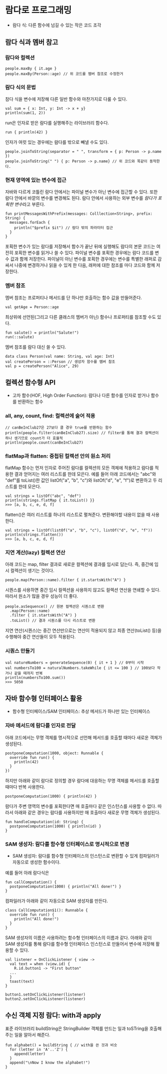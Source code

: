# 람다로 프로그래밍
* 람다 식: 다른 함수에 넘길 수 있는 작은 코드 조각

## 람다 식과 멤버 참고
### 람다와 컬렉션
```
people.maxBy { it.age }
people.maxBy(Person::age) // 위 코드를 멤버 참조로 수정한거
```

### 람다 식의 문법
참다 식을 변수에 저장해 다른 일반 함수와 마찬가지로 다룰 수 있다.
```
val sum = { x: Int, y: Int -> x + y}
println(sum(1, 2))
```

run은 인자로 받은 람다를 실행해주는 라이브러리 함수다.
```
run { println(42) }
```

인자가 여럿 있는 경우에는 람다를 밖으로 빼낼 수도 있다.
```
people.joinToString(separator = " ", transform = { p: Person -> p.name })
people.joinToString(" ") { p: Person -> p.name} // 위 코드와 똑같이 동작한다.
```

### 현재 영역에 있는 변수에 접근
자바와 다르게 코틀린 람다 안에서는 파이널 변수가 아닌 변수에 접근할 수 있다.
또한 람다 안에서 바깥의 변수를 변경해도 된다.
람다 안에서 사용하는 외부 변수를 <i>람다가 포획한 변수</i>라고 부른다.
```
fun printMessagesWithPrefix(messages: Colllection<String>, prefix: String) {
  messages.forEach {
    println("$prefix $it") // 람다 밖의 파라미터 접근
  }
}
```

포획한 변수가 있는 람다를 저장해서 함수가 끝난 뒤에 실행해도 람다의 본문 코드는 여전히 포획한 변수를 읽거나 쓸 수 있다.
파이널 변수를 포획한 경우에는 람다 코드를 변수 값과 함께 저장한다.
파이널이 아닌 변수를 포획한 경우에는 변수를 특별한 래퍼로 감싸서 나중에 변경하거나 읽을 수 있게 한 다음, 래퍼에 대한 참조를 마다 코드와 함께 저장한다.

### 멤버 참조
멤버 참조는 프로퍼티나 메서드를 단 하나만 호출하는 함수 값을 만들어준다.
```
val getAge = Person::age
```

최상위에 선언된(그리고 다른 클래스의 멤버가 아닌) 함수나 프로퍼티를 참조할 수도 있다.
```
fun salute() = println("Salute!")
run(::salute)
```

멤버 참조를 람다 대신 쓸 수 있다.
```
data class Person(val name: String, val age: Int)
val createPerson = ::Person // 생성자 함수를 멤버 참조
val p = createPerson("Alice", 29)
```

## 컬렉션 함수형 API
* 고차 함수(HOF, High Order Function): 람다나 다른 함수를 인자로 받거나 함수를 반환하는 함수

### all, any, count, find: 컬렉션에 술어 적용
```
// canBeInClub27은 27보다 클 경우 true를 반환하는 함수
println(people.filter(canBeInClub27).size) // filter를 통해 결과 컬렉션이 하나 생기므로 count가 더 효율적
println(people.count(canBeInClub27)
```

### flatMap과 flatten: 중첩된 컬렉션 안의 원소 처리
flatMap 함수는 먼저 인자로 주어진 람다를 컬렉션의 모든 객체에 적용하고 람다를 적용한 결과 얻어지는 여러 리스트를 한데 모은다.
예를 들어 아래 코드에서는 "abc"와 "def"를 toList()한 값인 listOf("a", "b", "c")와 listOf("d", "e", "f")로 변환하고 두 리스트를 한데 모은다.
```
val strings = listOf("abc", "def")
println(strings.flatMap { it.toList() }}
>>> [a, b, c, e, d, f]
```

flatten()은 여러 리스트를 하나의 리스트로 펼쳐준다.
변환해야할 내용이 없을 때 사용한다.
```
val strings = listOf(listOf("a", "b", "c"), listOf("d", "e", "f"))
println(strings.flatten())
>>> [a, b, c, e, d, f]
```

### 지연 계산(lazy) 컬렉션 연산
아래 코드는 map, filter 결과로 새로운 컬렉션에 결과를 임시로 담는다.
즉, 중간에 임시 컬렉션이 생기는 것이다.
```
people.map(Person::name).filter { it.startsWith("A") }
```

시퀀스를 사용하면 중간 임시 컬렉션을 사용하지 않고도 컬렉션 연산을 연쇄할 수 있다.
따라서 원소가 많을 경우 성능이 더 좋다.
```
people.asSequence() // 원본 컬렉션은 시퀀스로 변환
  .map(Person::name)
  .filter { it.startsWith("A") }
  .toList() // 결과 시퀀스를 다시 리스트로 변환
```

지연 연산(시퀀스)는 중간 연산만으로는 연산이 적용되지 않고 최종 연산(toList() 등)을 수행해야 중간 연산들이 모두 적용된다.

### 시퀀스 만들기
```
val natureNumbers = generateSequence(0) { it + 1 } // 0부터 시작
val numbersTo100 = naturalNumbers.takeWhile { it <= 100 } // 100보다 작거나 같을 때까지 반복
println(numbersTo100.sum())
>>> 5050
```

## 자바 함수형 인터페이스 활용
* 함수형 인터페이스/SAM 인터페이스: 추상 메서드가 하나만 있는 인터페이스

### 자바 메서드에 람다를 인자로 전달
아래 코드에서는 무명 객체를 명시적으로 선언해 메서드를 호출할 때마다 새로운 객체가 생성된다.
```
postponeComputation(1000, object: Runnable {
  override fun run() {
    println(42)
  }
})
```

하지만 아래와 같이 람다로 정의할 경우 람다에 대응하는 무명 객체를 메서드를 호출할 때마다 반복 사용한다.
```
postponeComputation(1000) { println(42) }
```

람다가 주변 영역의 변수를 포획한다면 매 호출마다 같은 인스턴스를 사용할 수 없다.
따라서 아래와 같은 경우는 람다를 사용하지만 매 호출마다 새로운 무명 객체가 생성된다.
```
fun handleComputation(id: String) {
  postponeComputation(1000) { println(id) }
}
```

### SAM 생성자: 람다를 함수형 인터페이스로 명시적으로 변경
* SAM 생성자: 람다를 함수형 인터페이스의 인스턴스로 변환할 수 있게 컴파일러가 자동으로 생성한 함수이다.

예를 들어 아래 람다식은
```
fun callComputation() {
  postponeComputation(1000) { println("All done!") }
}
```

컴파일러가 아래와 같이 자동으로 SAM 생성자를 만든다.
```
class CallComputation$1(): Runnable {
  override fun run() {
    println("All done!")
  }
}
```

SAM 생성자의 이름은 사용하려는 함수형 인터페이스의 이름과 같다.
아래와 같이 SAM 생성자를 통해 람다를 함수형 인터페이스 인스턴스로 만들어서 변수에 저장해 활용할 수 있다.
```
val listener = OnClickListener { view ->
  val text = when (view.id) {
    R.id.button1 -> "First button"
  ...
  }
  toast(text)
}

button1.setOnClickListener(listener)
button2.setOnClickListener(listener)
```

## 수신 객체 지정 람다: with과 apply
표준 라이브러리 buildString은 StringBuilder 객체를 만드는 일과 toSTring을 호출해주는 일을 알아서 해준다.
```
fun alphabet() = buildString { // with을 쓴 것과 비슷
  for (letter in 'A'..'Z') {
    append(letter)
  }
  append("\nNow I know the alphabet!")
}
```
